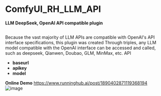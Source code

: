 # ComfyUI_RH_LLM_API
**LLM DeepSeek, OpenAI API compatible plugin**
## 
Because the vast majority of LLM APIs are compatible with OpenAI's API interface specifications, this plugin was created
Through triples, any LLM model compatible with the OpenAI interface can be accessed and called, such as deepseek, Qianwen, Doubao, GLM, MinMax, etc. API
- **baseurl**
- **apikey**
- **model**

**Online Demo**
https://www.runninghub.ai/post/1890402871119368194
![image](https://github.com/user-attachments/assets/31b35db4-4d61-4767-a41c-6f1445fbea5e)
